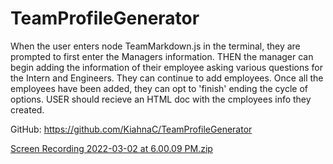 # TeamProfileGenerator

When the user enters node TeamMarkdown.js in the terminal, they are prompted to first enter the Managers information.
THEN the manager can begin adding the information of their employee asking various questions for the Intern and Engineers. They can continue to add employees. Once all the employees have been added, they can opt to  'finish' ending the cycle of options.
USER should recieve an HTML doc with the cmployees info they created.

GitHub: https://github.com/KiahnaC/TeamProfileGenerator



[Screen Recording 2022-03-02 at 6.00.09 PM.zip](https://github.com/KiahnaC/TeamProfileGenerator/files/8174598/Screen.Recording.2022-03-02.at.6.00.09.PM.zip)
